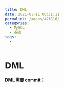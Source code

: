 ```yaml
---
title: DML
date: 2021-01-11 00:31:11
permalink: /pages/47f816/
categories:
  - MySQL
  - 基础
tags:
  -
---
```


# DML

**DML 需要 commit；**
